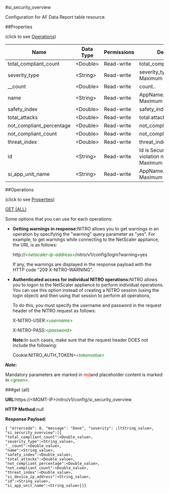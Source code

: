 #si_security_overview

Configuration for AF Data Report table resource.


##Properties 
<span>(click to see [Operations](#opera))</span>


<table><thead><tr><th>Name</th><th>Data Type</th><th>Permissions</th><th>Description</th></tr></thead><tbody><tr><td>total_compliant_count</td><td>&lt;Double></td><td>Read-write</td><td>total_compliant_count.</td></tr><tr><td>severity_type</td><td>&lt;String></td><td>Read-write</td><td>severity_type.<br>Maximum length = 255</td></tr><tr><td>__count</td><td>&lt;Double></td><td>Read-write</td><td>count..</td></tr><tr><td>name</td><td>&lt;String></td><td>Read-write</td><td>AppName.<br>Maximum length = 255</td></tr><tr><td>safety_index</td><td>&lt;Double></td><td>Read-write</td><td>safety_index.</td></tr><tr><td>total_attacks</td><td>&lt;Double></td><td>Read-write</td><td>total attacks..</td></tr><tr><td>not_compliant_percentage</td><td>&lt;Double></td><td>Read-write</td><td>not_compliant_percentage.</td></tr><tr><td>not_compliant_count</td><td>&lt;Double></td><td>Read-write</td><td>not_compliant_count.</td></tr><tr><td>threat_index</td><td>&lt;Double></td><td>Read-write</td><td>threat_index.</td></tr><tr><td>id</td><td>&lt;String></td><td>Read-write</td><td>Id is Security check violation name.<br>Maximum length = 255</td></tr><tr><td>si_app_unit_name</td><td>&lt;String></td><td>Read-write</td><td>AppName.<br>Maximum length = 255</td></tr></tbody></table>
##Operations 
<span>(click to see [Properties](#prope))</span>


[GET (ALL)](#get-)


Some options that you can use for each operations:
<ul><li><p><b>Getting warnings in response:</b>NITRO allows you to get warnings in an operation by specifying the "warning" query parameter as "yes". For example, to get warnings while connecting to the NetScaler appliance, the URL is as follows:</p><p>http://<span style="color:green;font-style:italic;">&lt;netscaler-ip-address&gt;</span>/nitro/v1/config/login?warning=yes</p><p>If any, the warnings are displayed in the response payload with the HTTP code "209 X-NITRO-WARNING".</p></li><li><p><b>Authenticated access for individual NITRO operations:</b>NITRO allows you to logon to the NetScaler appliance to perform individual operations. You can use this option instead of creating a NITRO session (using the login object) and then using that session to perform all operations,</p><p>To do this, you must specify the username and password in the request header of the NITRO request as follows:</p><p>X-NITRO-USER:<span style="color:green;font-style:italic;">&lt;username&gt;</span></p><p>X-NITRO-PASS:<span style="color:green;font-style:italic;">&lt;password&gt;</span></p><p><b>Note:</b>In such cases, make sure that the request header DOES not include the following:</p><p>Cookie:NITRO_AUTH_TOKEN=<span style="color:green;font-style:italic;">&lt;tokenvalue&gt;</span></p></li></ul>



***Note:*** 
Mandatory parameters are marked in <span style="color:#FF0000;">red</span>and placeholder content is marked in <span style="color:green;font-style:italic">&lt;green&gt;</span>.

###get (all)



<b>URL:</b>https://&lt;MGMT-IP&gt;/nitro/v1/config/si_security_overview
<b>HTTP Method:</b>null
<b>Response Payload: </b>```{ "errorcode": 0, "message": "Done", "severity": ;ltString_value>, "si_security_overview":[{"total_compliant_count":<Double_value>,"severity_type":<String_value>,"__count":<Double_value>,"name":<String_value>,"safety_index":<Double_value>,"total_attacks":<Double_value>,"not_compliant_percentage":<Double_value>,"not_compliant_count":<Double_value>,"threat_index":<Double_value>,"si_device_ip_address":<String_value>,"id":<String_value>,"si_app_unit_name":<String_value>}]}```



